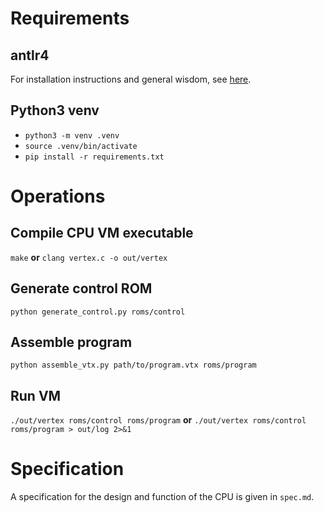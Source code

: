 # Requirements

## antlr4
For installation instructions and general wisdom, see [here](https://tomassetti.me/antlr-mega-tutorial/).

## Python3 venv
- `python3 -m venv .venv`
- `source .venv/bin/activate`
- `pip install -r requirements.txt`

# Operations

## Compile CPU VM executable
`make`
**or**
`clang vertex.c -o out/vertex`

## Generate control ROM
`python generate_control.py roms/control`

## Assemble program
`python assemble_vtx.py path/to/program.vtx roms/program`

## Run VM
`./out/vertex roms/control roms/program`
**or**
`./out/vertex roms/control roms/program > out/log 2>&1`

# Specification
A specification for the design and function of the CPU is given in `spec.md`.

